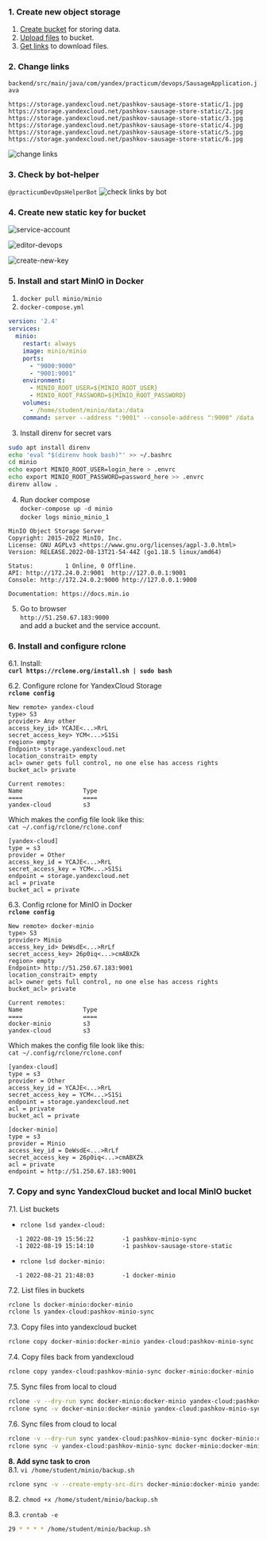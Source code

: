 ### 1. Create new object storage
1. [Create bucket](https://cloud.yandex.com/en/docs/storage/quickstart#the-first-bucket) for storing data.
2. [Upload files](https://cloud.yandex.com/en/docs/storage/quickstart#upload-files) to bucket.
3. [Get links](https://cloud.yandex.com/en/docs/storage/quickstart#get-link) to download files.


### 2. Change links
`backend/src/main/java/com/yandex/practicum/devops/SausageApplication.java`
```console
https://storage.yandexcloud.net/pashkov-sausage-store-static/1.jpg
https://storage.yandexcloud.net/pashkov-sausage-store-static/2.jpg
https://storage.yandexcloud.net/pashkov-sausage-store-static/3.jpg
https://storage.yandexcloud.net/pashkov-sausage-store-static/4.jpg
https://storage.yandexcloud.net/pashkov-sausage-store-static/5.jpg
https://storage.yandexcloud.net/pashkov-sausage-store-static/6.jpg
```

![change links](/Chapter7-lesson2/01.change-links.png)


### 3. Check by bot-helper
`@practicumDevOpsHelperBot`
![check links by bot](/Chapter7-lesson2/01-1.change-links.png)


### 4. Create new static key for bucket
![service-account](/Chapter7-lesson2/02.service-account.png)  

![editor-devops](/Chapter7-lesson2/03.editor-devops.png)  

![create-new-key](/Chapter7-lesson2/04.create-new-key.png)  

### 5. Install and start MinIO in Docker
1. `docker pull minio/minio`  
2. `docker-compose.yml`  
```yaml
version: '2.4'
services:
  minio:
    restart: always
    image: minio/minio
    ports:
      - "9000:9000"
      - "9001:9001"
    environment:
      - MINIO_ROOT_USER=${MINIO_ROOT_USER}
      - MINIO_ROOT_PASSWORD=${MINIO_ROOT_PASSWORD}
    volumes:
      - /home/student/minio/data:/data
    command: server --address ":9001" --console-address ":9000" /data
```
3. Install direnv for secret vars  
```bash
sudo apt install direnv
echo 'eval "$(direnv hook bash)"' >> ~/.bashrc
cd minio
echo export MINIO_ROOT_USER=login_here > .envrc
echo export MINIO_ROOT_PASSWORD=password_here >> .envrc
direnv allow .
```
4. Run docker compose  
`docker-compose up -d minio`  
`docker logs minio_minio_1`
```console
MinIO Object Storage Server
Copyright: 2015-2022 MinIO, Inc.
License: GNU AGPLv3 <https://www.gnu.org/licenses/agpl-3.0.html>
Version: RELEASE.2022-08-13T21-54-44Z (go1.18.5 linux/amd64)

Status:         1 Online, 0 Offline.
API: http://172.24.0.2:9001  http://127.0.0.1:9001
Console: http://172.24.0.2:9000 http://127.0.0.1:9000

Documentation: https://docs.min.io
```

5. Go to browser  
`http://51.250.67.183:9000`  
and add a bucket and the service account.


### 6. Install and configure rclone  
6.1. Install:  
**`curl https://rclone.org/install.sh | sudo bash`**  

6.2. Configure rclone for YandexCloud Storage  
**`rclone config`**
```shell
New remote> yandex-cloud
type> S3
provider> Any other
access_key_id> YCAJE<...>RrL
secret_access_key> YCM<...>S1Si
region> empty
Endpoint> storage.yandexcloud.net
location_constrait> empty
acl> owner gets full control, no one else has access rights
bucket_acl> private

Current remotes:
Name                 Type
====                 ====
yandex-cloud         s3
```

Which makes the config file look like this:  
`cat ~/.config/rclone/rclone.conf`
```console
[yandex-cloud]
type = s3
provider = Other
access_key_id = YCAJE<...>RrL
secret_access_key = YCM<...>S1Si
endpoint = storage.yandexcloud.net
acl = private
bucket_acl = private
```

6.3. Config rclone for MinIO in Docker  
**`rclone config`**
```console
New remote> docker-minio
type> S3
provider> Minio
access_key_id> DeWsdE<...>RrLf
secret_access_key> 26p0iq<...>cmABXZk
region> empty
Endpoint> http://51.250.67.183:9001
location_constrait> empty
acl> owner gets full control, no one else has access rights
bucket_acl> private

Current remotes:
Name                 Type
====                 ====
docker-minio         s3
yandex-cloud         s3
```

Which makes the config file look like this:  
`cat ~/.config/rclone/rclone.conf`
```console
[yandex-cloud]
type = s3
provider = Other
access_key_id = YCAJE<...>RrL
secret_access_key = YCM<...>S1Si
endpoint = storage.yandexcloud.net
acl = private
bucket_acl = private

[docker-minio]
type = s3
provider = Minio
access_key_id = DeWsdE<...>RrLf
secret_access_key = 26p0iq<...>cmABXZk
acl = private
endpoint = http://51.250.67.183:9001
```


### 7. Copy and sync YandexCloud bucket and local MinIO bucket
7.1. List buckets  
- `rclone lsd yandex-cloud:`  
```shell
  -1 2022-08-19 15:56:22        -1 pashkov-minio-sync
  -1 2022-08-19 15:14:10        -1 pashkov-sausage-store-static
```
- `rclone lsd docker-minio:`  
```shell
  -1 2022-08-21 21:48:03        -1 docker-minio
```

7.2. List files in buckets  
```bash
rclone ls docker-minio:docker-minio
rclone ls yandex-cloud:pashkov-minio-sync
```

7.3. Copy files into yandexcloud bucket  
```bash
rclone copy docker-minio:docker-minio yandex-cloud:pashkov-minio-sync
```

7.4. Copy files back from yandexcloud  
```bash
rclone copy yandex-cloud:pashkov-minio-sync docker-minio:docker-minio
```

7.5. Sync files from local to cloud  
```bash
rclone -v --dry-run sync docker-minio:docker-minio yandex-cloud:pashkov-minio-sync
rclone sync -v docker-minio:docker-minio yandex-cloud:pashkov-minio-sync
```

7.6. Sync files from cloud to local  
```bash
rclone -v --dry-run sync yandex-cloud:pashkov-minio-sync docker-minio:docker-minio
rclone sync -v yandex-cloud:pashkov-minio-sync docker-minio:docker-minio
```

**8. Add sync task to cron**  
8.1. `vi /home/student/minio/backup.sh`
```bash
rclone sync -v --create-empty-src-dirs docker-minio:docker-minio yandex-cloud:pashkov-minio-sync
```
8.2. `chmod +x /home/student/minio/backup.sh`  

8.3. `crontab -e`  
```bash
29 * * * * /home/student/minio/backup.sh
```
